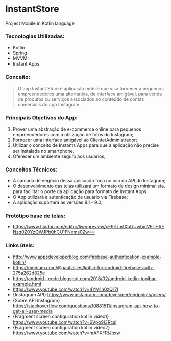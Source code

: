 # InstantStore
Project Mobile in Kotlin language

### Tecnologias Utilizadas: 
- Kotlin
- Spring 
- MVVM
- Instant Apps

### Conceito:
 > O app Instant Store é aplicação mobile que visa fornecer a pequenos empreendedores uma alternativa, de interface amigável, para venda de produtos ou serviços associados ao conteúdo de contas comerciais do app Instagram.
  
### Principais Objetivos do App:
1. Prover uma abstração de e-commerce online para pequenos empreendedores com a utilização de fotos do Instagram;
2. Fornecer uma interface amigável ao Cliente/Administrador;
3. Utilizar o conceito de Instants Apps para que a aplicação não precise ser instalada no smartphone;
4. Oferecer um ambiente seguro aos usuários;

### Conceitos Técnicos:
- A camada de negócio dessa aplicação foca no uso da API do Instagram;
- O desenvolvimento das telas utilizará um formato de design minimalista, para facilitar o porte da aplicação para formato de Instant Apps.
- O App utilizará a autenticação de usuário via Firebase;
- A aplicação suportará as versões 8.1 - 9.0;

### Protótipo base de telas:
- https://www.fluidui.com/editor/live/preview/cF9rUm1XbUUwbmVFTHRENzg0Z0YzQWJPb0hCU1FNems0Zw==

### Links úteis:
 - http://www.appsdeveloperblog.com/firebase-authentication-example-kotlin/
 - https://medium.com/@paul.allies/kotlin-for-android-firebase-auth-275a262d825e
 - https://android--code.blogspot.com/2018/02/android-kotlin-toolbar-example.html
 - https://www.youtube.com/watch?v=4YM1n0zQ17I
 - {Instagram API} https://www.instagram.com/developer/endpoints/users/
 - {Sobre API Instagram} https://stackoverflow.com/questions/10881511/instagram-api-how-to-get-all-user-media
 - {Fragment screen configuration kotlin vídeo1} https://www.youtube.com/watch?v=6Vpo9I3RcsI
 - {Fragment screen configuration kotlin vídeo2} https://www.youtube.com/watch?v=mAFXFRiJbxw
 
 
